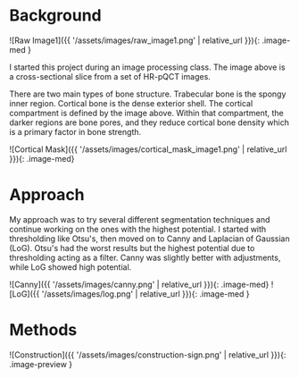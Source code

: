 # Background

![Raw Image1]({{ '/assets/images/raw_image1.png' | relative_url }}){: .image-med }

I started this project during an image processing class. The image above is a cross-sectional slice from a set of HR-pQCT images. 

There are two main types of bone structure. Trabecular bone is the spongy inner region. Cortical bone is the dense exterior shell. The cortical compartment is defined by the image above. Within that compartment, the darker regions are bone pores, and they reduce cortical bone density which is a primary factor in bone strength.

![Cortical Mask]({{ '/assets/images/cortical_mask_image1.png' | relative_url }}){: .image-med}

# Approach

My approach was to try several different segmentation techniques and continue working on the ones with the highest potential. I started with thresholding like Otsu's, then moved on to Canny and Laplacian of Gaussian (LoG). Otsu's had the worst results but the highest potential due to thresholding acting as a filter. Canny was slightly better with adjustments, while LoG showed high potential. 

![Canny]({{ '/assets/images/canny.png' | relative_url }}){: .image-med}
![LoG]({{ '/assets/images/log.png' | relative_url }}){: .image-med }

# Methods
![Construction]({{ '/assets/images/construction-sign.png' | relative_url }}){: .image-preview }
